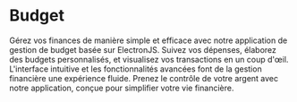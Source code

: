 # Budget
 Gérez vos finances de manière simple et efficace avec notre application de gestion de budget basée sur ElectronJS. Suivez vos dépenses, élaborez des budgets personnalisés, et visualisez vos transactions en un coup d'œil. L'interface intuitive et les fonctionnalités avancées font de la gestion financière une expérience fluide. Prenez le contrôle de votre argent avec notre application, conçue pour simplifier votre vie financière.
